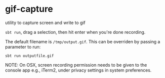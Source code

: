 # gif-capture
utility to capture screen and write to gif

`sbt run`, drag a selection, then hit enter when you're done recording.

The default filename is `/tmp/output.gif`. This can be overriden by passing a parameter to run:

`sbt run outputfile.gif`

NOTE: On OSX, screen recording permission needs to be given to the console app
e.g., iTerm2, under privacy settings in system preferences.
